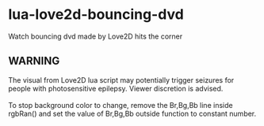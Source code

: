 # lua-love2d-bouncing-dvd
Watch bouncing dvd made by Love2D hits the corner

## WARNING
The visual from Love2D lua script may potentially trigger seizures for people with photosensitive epilepsy. Viewer discretion is advised.
<br/>
<br/>
To stop background color to change, remove the Br,Bg,Bb line inside rgbRan() and set the value of Br,Bg,Bb outside function to constant number.
